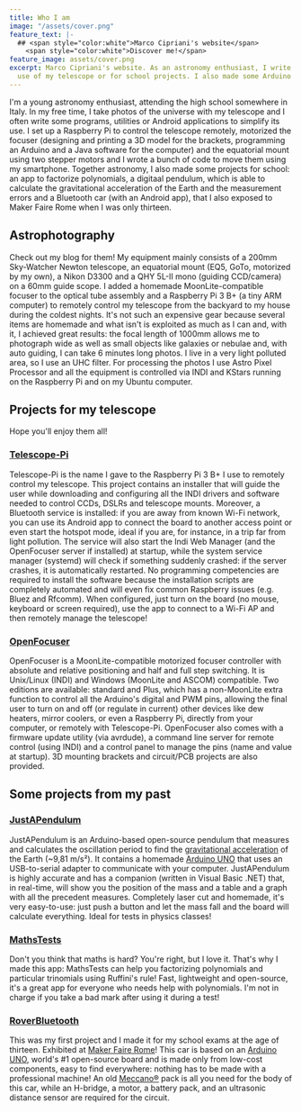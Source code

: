 ```yaml
---
title: Who I am
image: "/assets/cover.png"
feature_text: |-
  ## <span style="color:white">Marco Cipriani's website</span>
    <span style="color:white">Discover me!</span>
feature_image: assets/cover.png
excerpt: Marco Cipriani's website. As an astronomy enthusiast, I write programs to  simplify  the
  use of my telescope or for school projects. I also made some Arduino projects.
---
```


I'm a young astronomy enthusiast, attending the high school somewhere in Italy. In my free time, I take photos of the universe with my telescope and I often write some programs, utilities or Android applications to simplify its use. I set up a Raspberry Pi to control the telescope remotely, motorized the focuser (designing and printing a 3D model for the brackets, programming an Arduino and a Java software for the computer) and the equatorial mount using two stepper motors and I wrote a bunch of code to move them using my smartphone. Together astronomy, I also made some projects for school: an app to factorize polynomials, a digitaal pendulum, which is able to calculate the gravitational acceleration of the Earth and the measurement errors and a Bluetooth car (with an Android app), that I also exposed to Maker Faire Rome when I was only thirteen.

## Astrophotography
Check out my blog for them!
My equipment mainly consists of a 200mm Sky-Watcher Newton telescope, an equatorial mount (EQ5, GoTo, motorized by my own), a Nikon D3300 and a QHY 5L-II mono (guiding CCD/camera) on a 60mm guide scope. I added a homemade MoonLite-compatible focuser to the optical tube assembly and a Raspberry Pi 3 B+ (a tiny ARM computer) to remotely control my telescope from the backyard to my house during the coldest nights. It's not such an expensive gear because several items are homemade and what isn't is exploited as much as I can and, with it, I achieved great results: the focal length of 1000mm allows me to photograph wide as well as small objects like galaxies or nebulae and, with auto guiding, I can take 6 minutes long photos. I live in a very light polluted area, so I use an UHC filter. For processing the photos I use Astro Pixel Processor and all the equipment is controlled via INDI and KStars running on the Raspberry Pi and on my Ubuntu computer.

## Projects for my telescope
Hope you'll enjoy them all!

### [Telescope-Pi](projects/TelescopePi)
Telescope-Pi is the name I gave to the Raspberry Pi 3 B+ I use to remotely control my telescope. This project contains an installer that will guide the user while downloading and configuring all the INDI drivers and software needed to control CCDs, DSLRs and telescope mounts. Moreover, a Bluetooth service is installed: if you are away from known Wi-Fi network, you can use its Android app to connect the board to another access point or even start the hotspot mode, ideal if you are, for instance, in a trip far from light pollution. The service will also start the Indi Web Manager (and the OpenFocuser server if installed) at startup, while the system service manager (systemd) will check if something suddenly crashed: if the server crashes, it is automatically restarted. No programming competencies are required to install the software because the installation scripts are completely automated and will even fix common Raspberry issues (e.g. Bluez and Rfcomm). When configured, just turn on the board (no mouse, keyboard or screen required), use the app to connect to a Wi-Fi AP and then remotely manage the telescope!

### [OpenFocuser](projects/OpenFocuser)
OpenFocuser is a MoonLite-compatible motorized focuser controller with absolute and relative positioning and half and full step switching. It is Unix/Linux (INDI) and Windows (MoonLite and ASCOM) compatible. Two editions are available: standard and Plus, which has a non-MoonLite extra function to control all the Arduino's digital and PWM pins, allowing the final user to turn on and off (or regulate in current) other devices like dew heaters, mirror coolers, or even a Raspberry Pi, directly from your computer, or remotely with Telescope-Pi. OpenFocuser also comes with a firmware update utility (via avrdude), a command line server for remote control (using INDI) and a control panel to manage the pins (name and value at startup). 3D mounting brackets and circuit/PCB projects are also provided.

## Some projects from my past

### [JustAPendulum](projects/JustAPendulum)
JustAPendulum is an Arduino-based open-source pendulum that measures and calculates the oscillation period to find the [gravitational acceleration](https://en.wikipedia.org/wiki/Gravitational_acceleration) of the Earth (~9,81 m/s²). It contains a homemade [Arduino UNO](https://www.arduino.cc/en/Main/ArduinoBoardUno) that uses an USB-to-serial adapter to communicate with your computer. JustAPendulum is highly accurate and has a companion (written in Visual Basic .NET) that, in real-time, will show you the position of the mass and a table and a graph with all the precedent measures. Completely laser cut and homemade, it's very easy-to-use: just push a button and let the mass fall and the board will calculate everything. Ideal for tests in physics classes!

### [MathsTests](projects/MathsTests)
Don't you think that maths is hard? You're right, but I love it. That's why I made this app: MathsTests can help you factorizing polynomials and particular trinomials using Ruffini's rule! Fast, lightweight and open-source, it's a great app for everyone who needs help with polynomials. I'm not in charge if you take a bad mark after using it during a test!

### [RoverBluetooth](projects/RoverBluetooth)
This was my first project and I made it for my school exams at the age of thirteen. Exhibited at  [Maker Faire Rome](http://www.makerfairerome.eu/)! This car is based on an [Arduino UNO](https://www.arduino.cc/en/Main/ArduinoBoardUno), world's #1 open-source board and is made only from low-cost components, easy to find everywhere: nothing has to be made with a professional machine! An old [Meccano®](http://www.meccano.com/) pack is all you need for the body of this car, while an H-bridge,  a motor, a battery pack, and an ultrasonic distance sensor are required for the circuit.